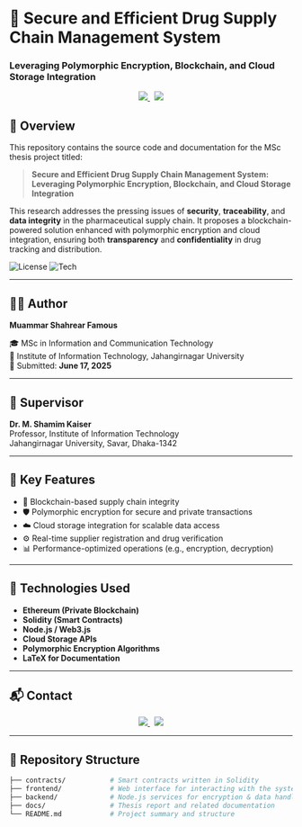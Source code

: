 # 💊 Secure and Efficient Drug Supply Chain Management System  
### Leveraging Polymorphic Encryption, Blockchain, and Cloud Storage Integration  


<p align="center">
  <a href="[https://your-journal-link.com](https://www.sciencedirect.com/science/article/pii/S2772918425000207)" target="_blank">
    <img src="https://img.shields.io/badge/Q1%20Journal%20Publication-View-blue?style=for-the-badge" />
  </a>
  &nbsp;
  <a href="https://your-presentation-link.com" target="_blank">
    <img src="https://img.shields.io/badge/Presentation-Watch-orange?style=for-the-badge" />
  </a>
</p>

## 📘 Overview

This repository contains the source code and documentation for the MSc thesis project titled:

> **Secure and Efficient Drug Supply Chain Management System: Leveraging Polymorphic Encryption, Blockchain, and Cloud Storage Integration**

This research addresses the pressing issues of **security**, **traceability**, and **data integrity** in the pharmaceutical supply chain. It proposes a blockchain-powered solution enhanced with polymorphic encryption and cloud integration, ensuring both **transparency** and **confidentiality** in drug tracking and distribution.

![License](https://img.shields.io/badge/status-MSc%20Thesis-blueviolet)  ![Tech](https://img.shields.io/badge/Technologies-Blockchain%2C%20Encryption%2C%20Cloud-orange)

---

## 👨‍💻 Author

**Muammar Shahrear Famous**  
  
🎓 MSc in Information and Communication Technology  
📍 Institute of Information Technology, Jahangirnagar University  
📅 Submitted: **June 17, 2025**

---

## 🧠 Supervisor

**Dr. M. Shamim Kaiser**  
Professor, Institute of Information Technology  
Jahangirnagar University, Savar, Dhaka-1342

---

## 🔐 Key Features

- 🔗 Blockchain-based supply chain integrity  
- 🛡️ Polymorphic encryption for secure and private transactions  
- ☁️ Cloud storage integration for scalable data access  
- ⚙️ Real-time supplier registration and drug verification  
- 📊 Performance-optimized operations (e.g., encryption, decryption)

---

## 🧪 Technologies Used

- **Ethereum (Private Blockchain)**
- **Solidity (Smart Contracts)**
- **Node.js / Web3.js**
- **Cloud Storage APIs**
- **Polymorphic Encryption Algorithms**
- **LaTeX for Documentation**

---

## 📬 Contact

<p align="center">
  <a href="mailto:shahrearmuammar@gmail.com" target="_blank">
    <img src="https://img.shields.io/badge/Email-Contact%20Me-red?style=for-the-badge" />
  </a>
  &nbsp;
  <a href="https://www.linkedin.com/in/muammarshahrear/" target="_blank">
    <img src="https://img.shields.io/badge/LinkedIn-Connect-blue?style=for-the-badge&logo=linkedin" />
  </a>
</p>

---

## 📁 Repository Structure

```bash
├── contracts/           # Smart contracts written in Solidity
├── frontend/            # Web interface for interacting with the system
├── backend/             # Node.js services for encryption & data handling
├── docs/                # Thesis report and related documentation
└── README.md            # Project summary and structure
